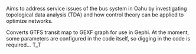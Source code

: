 Aims to address service issues of the bus system in Oahu by investigating topological data analysis (TDA) and how control theory can be applied to optimize networks.

Converts GTFS transit map to GEXF graph for use in Gephi.
At the moment, some parameters are configured in the code itself, so digging in the code is required... T_T
